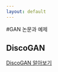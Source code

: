 ```yaml
---
layout: default
---
```


#GAN 논문과 예제
<!-- 
## Standard GAN 
[GAN 알아보기](./GAN.html)

## CycleGAN 
[CycleGAN 알아보기](./cycleGAN.html) -->

## DiscoGAN 
[DiscoGAN 알아보기](./discoGAN.html)

